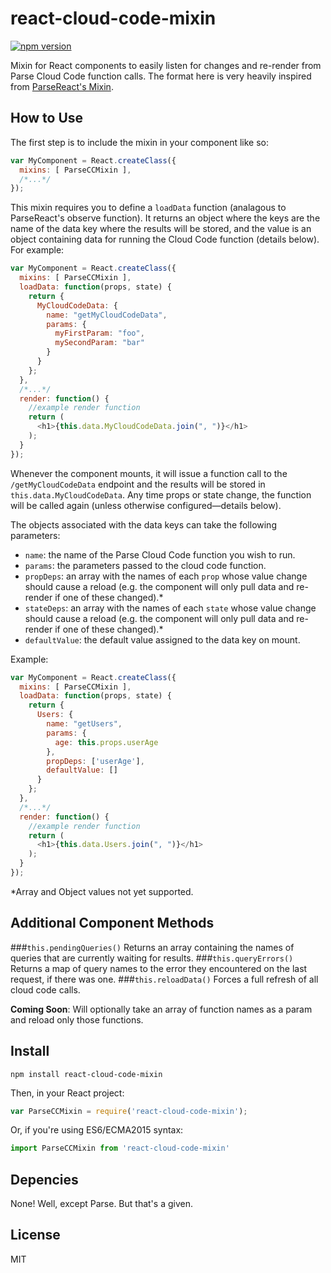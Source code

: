 # react-cloud-code-mixin

[![npm version](https://badge.fury.io/js/react-cloud-code-mixin.svg)](https://badge.fury.io/js/react-cloud-code-mixin)

Mixin for React components to easily listen for changes and re-render from Parse Cloud Code function calls. The format here is very heavily inspired from [ParseReact's Mixin](https://github.com/ParsePlatform/ParseReact/blob/master/docs/api/Mixin.md).


## How to Use

The first step is to include the mixin in your component like so:

```javascript
var MyComponent = React.createClass({
  mixins: [ ParseCCMixin ],
  /*...*/
});
```

This mixin requires you to define a `loadData` function (analagous to ParseReact's observe function). It returns an object where the keys are the name of the data key where the results will be stored, and the value is an object containing data for running the Cloud Code function (details below). For example:

```javascript
var MyComponent = React.createClass({
  mixins: [ ParseCCMixin ],
  loadData: function(props, state) {
    return {
      MyCloudCodeData: {
        name: "getMyCloudCodeData",
        params: {
          myFirstParam: "foo",
          mySecondParam: "bar"
        }
      }
    };
  },
  /*...*/
  render: function() {
    //example render function
    return (
      <h1>{this.data.MyCloudCodeData.join(", ")}</h1>
    );
  }
});
```
Whenever the component mounts, it will issue a function call to the `/getMyCloudCodeData` endpoint and the results will be stored in `this.data.MyCloudCodeData`. Any time props or state change, the function will be called again (unless otherwise configured—details below).

The objects associated with the data keys can take the following parameters:

- `name`: the name of the Parse Cloud Code function you wish to run.
- `params`: the parameters passed to the cloud code function.
- `propDeps`: an array with the names of each `prop` whose value change should cause a reload (e.g. the component will only pull data and re-render if one of these changed).*
- `stateDeps`: an array with the names of each `state` whose value change should cause a reload (e.g. the component will only pull data and re-render if one of these changed).*
- `defaultValue`: the default value assigned to the data key on mount.

Example:
```javascript
var MyComponent = React.createClass({
  mixins: [ ParseCCMixin ],
  loadData: function(props, state) {
    return {
      Users: {
        name: "getUsers",
        params: {
          age: this.props.userAge
        },
        propDeps: ['userAge'],
        defaultValue: []
      }
    };
  },
  /*...*/
  render: function() {
    //example render function
    return (
      <h1>{this.data.Users.join(", ")}</h1>
    );
  }
});
```

*Array and Object values not yet supported.

## Additional Component Methods
###`this.pendingQueries()` 
Returns an array containing the names of queries that are currently waiting for results.
###`this.queryErrors()` 
Returns a map of query names to the error they encountered on the last request, if there was one.
###`this.reloadData()` 
Forces a full refresh of all cloud code calls. 

**Coming Soon**: Will optionally take an array of function names as a param and reload only those functions.

## Install

```
npm install react-cloud-code-mixin
```

Then, in your React project:

```javascript
var ParseCCMixin = require('react-cloud-code-mixin');
```

Or, if you're using ES6/ECMA2015 syntax:
```javascript
import ParseCCMixin from 'react-cloud-code-mixin'
```

## Depencies
None! Well, except Parse. But that's a given.

## License

MIT
